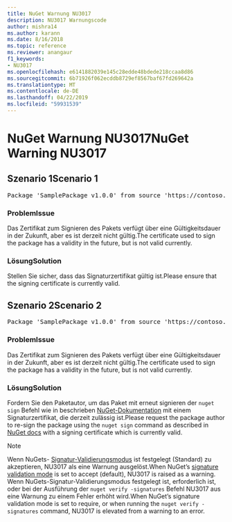 ```yaml
---
title: NuGet Warnung NU3017
description: NU3017 Warnungscode
author: mishra14
ms.author: karann
ms.date: 8/16/2018
ms.topic: reference
ms.reviewer: anangaur
f1_keywords:
- NU3017
ms.openlocfilehash: e6141882039e145c28edde48bdede218ccaa8d86
ms.sourcegitcommit: 6b71926f062ecddb8729ef8567baf67fd269642a
ms.translationtype: MT
ms.contentlocale: de-DE
ms.lasthandoff: 04/22/2019
ms.locfileid: "59931539"
---
```

# <a name="nuget-warning-nu3017"></a><span data-ttu-id="e5c13-103">NuGet Warnung NU3017</span><span class="sxs-lookup"><span data-stu-id="e5c13-103">NuGet Warning NU3017</span></span>

## <a name="scenario-1"></a><span data-ttu-id="e5c13-104">Szenario 1</span><span class="sxs-lookup"><span data-stu-id="e5c13-104">Scenario 1</span></span>

<pre>Package 'SamplePackage v1.0.0' from source 'https://contoso.com/index.json': The signing certificate is not yet valid.</pre>

### <a name="issue"></a><span data-ttu-id="e5c13-105">Problem</span><span class="sxs-lookup"><span data-stu-id="e5c13-105">Issue</span></span>

<span data-ttu-id="e5c13-106">Das Zertifikat zum Signieren des Pakets verfügt über eine Gültigkeitsdauer in der Zukunft, aber es ist derzeit nicht gültig.</span><span class="sxs-lookup"><span data-stu-id="e5c13-106">The certificate used to sign the package has a validity in the future, but is not valid currently.</span></span>


### <a name="solution"></a><span data-ttu-id="e5c13-107">Lösung</span><span class="sxs-lookup"><span data-stu-id="e5c13-107">Solution</span></span>

<span data-ttu-id="e5c13-108">Stellen Sie sicher, dass das Signaturzertifikat gültig ist.</span><span class="sxs-lookup"><span data-stu-id="e5c13-108">Please ensure that the signing certificate is currently valid.</span></span>



## <a name="scenario-2"></a><span data-ttu-id="e5c13-109">Szenario 2</span><span class="sxs-lookup"><span data-stu-id="e5c13-109">Scenario 2</span></span>

<pre>Package 'SamplePackage v1.0.0' from source 'https://contoso.com/index.json': The primary signature's certificate is not yet valid.</pre>

### <a name="issue"></a><span data-ttu-id="e5c13-110">Problem</span><span class="sxs-lookup"><span data-stu-id="e5c13-110">Issue</span></span>

<span data-ttu-id="e5c13-111">Das Zertifikat zum Signieren des Pakets verfügt über eine Gültigkeitsdauer in der Zukunft, aber es ist derzeit nicht gültig.</span><span class="sxs-lookup"><span data-stu-id="e5c13-111">The certificate used to sign the package has a validity in the future, but is not valid currently.</span></span>


### <a name="solution"></a><span data-ttu-id="e5c13-112">Lösung</span><span class="sxs-lookup"><span data-stu-id="e5c13-112">Solution</span></span>

<span data-ttu-id="e5c13-113">Fordern Sie den Paketautor, um das Paket mit erneut signieren der `nuget sign` Befehl wie in beschrieben [NuGet-Dokumentation](https://docs.microsoft.com/en-us/nuget/create-packages/sign-a-package) mit einem Signaturzertifikat, die derzeit zulässig ist.</span><span class="sxs-lookup"><span data-stu-id="e5c13-113">Please request the package author to re-sign the package using the `nuget sign` command as described in [NuGet docs](https://docs.microsoft.com/en-us/nuget/create-packages/sign-a-package) with a signing certificate which is currently valid.</span></span>


> [!Note]
> <span data-ttu-id="e5c13-114">Wenn NuGets- [Signatur-Validierungsmodus](https://docs.microsoft.com/en-us/nuget/consume-packages/installing-signed-packages#configure-package-signature-requirements) ist festgelegt (Standard) zu akzeptieren, NU3017 als eine Warnung ausgelöst.</span><span class="sxs-lookup"><span data-stu-id="e5c13-114">When NuGet’s [signature validation mode](https://docs.microsoft.com/en-us/nuget/consume-packages/installing-signed-packages#configure-package-signature-requirements) is set to accept (default), NU3017 is raised as a warning.</span></span> <span data-ttu-id="e5c13-115">Wenn NuGets-Signatur-Validierungsmodus festgelegt ist, erforderlich ist, oder bei der Ausführung der `nuget verify -signatures` Befehl NU3017 aus eine Warnung zu einem Fehler erhöht wird.</span><span class="sxs-lookup"><span data-stu-id="e5c13-115">When NuGet’s signature validation mode is set to require, or when running the `nuget verify -signatures` command, NU3017 is elevated from a warning to an error.</span></span> 